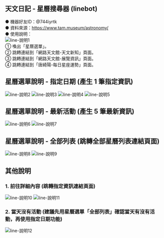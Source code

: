 ## 天文日記 - 星曆搜尋器 (linebot)
● 機器好友ID：@744iyrtk<br>
● 資料來源：https://www.tam.museum/astronomy/<br>
● 使⽤說明：<br>
![line-說明1](https://user-images.githubusercontent.com/90738780/146886726-c349c7aa-d65e-42e4-944e-a0e902eb031d.png)<br>
① 喚出「星曆選單」。<br>
② 跳轉連結到「網路天文館-天文新知」頁面。<br>
③ 跳轉連結到「網路天文館-展覽資訊」頁面。<br>
④ 跳轉連結到「唐綺陽-每日星座運勢」頁面。<br>

## 星曆選單說明 - 指定日期 (產生 1 筆指定資訊)
![line-說明2](https://user-images.githubusercontent.com/90738780/146890632-dc55f3ac-e6d7-436d-8e97-763805cffaf6.png)
![line-說明3](https://user-images.githubusercontent.com/90738780/147174004-9495785c-1024-4d3a-a100-a2125f935df4.png)
![line-說明4](https://user-images.githubusercontent.com/90738780/146892442-762292c8-d282-4f57-b3dc-4bceba1daf95.png)
![line-說明5](https://user-images.githubusercontent.com/90738780/146892450-e17e2fbd-cf14-49fa-b626-b776accb08f4.png)

## 星曆選單說明 - 最新活動 (產生 5 筆最新資訊)
![line-說明6](https://user-images.githubusercontent.com/90738780/147174024-fde6daa1-331b-4ef7-9baf-a41848fac934.png)
![line-說明7](https://user-images.githubusercontent.com/90738780/146893568-446bb62b-50fb-4fe5-babd-c57d52dd412e.png)

## 星曆選單說明 - 全部列表 (跳轉全部星曆列表連結頁面)
![line-說明8](https://user-images.githubusercontent.com/90738780/146894404-5daaa313-d78e-41d0-b0bd-71ea0ed3d8bb.png)
![line-說明9](https://user-images.githubusercontent.com/90738780/146894407-3c73dc64-a169-44e4-bcbf-dc697c856056.png)

## 其他說明
### 1. 前往詳細內容 (跳轉指定資訊連結頁面)
![line-說明10](https://user-images.githubusercontent.com/90738780/146895161-14d00324-8d4a-4c30-8c4e-e657e1970eaf.png)
![line-說明11](https://user-images.githubusercontent.com/90738780/146895165-0d684419-0489-482c-8bff-8826e1f871be.png)

### 2. 當天沒有活動 (建議先用星曆選單「全部列表」確認當天有沒有活動，再使用指定日期功能)
![line-說明12](https://user-images.githubusercontent.com/90738780/146896371-338f6099-1e2c-455d-925d-83bc2268abfe.png)



